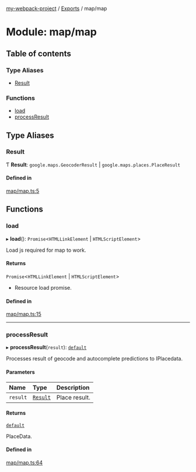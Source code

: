 [my-webpack-project](../README.md) / [Exports](../modules.md) / map/map

# Module: map/map

## Table of contents

### Type Aliases

- [Result](map_map.md#result)

### Functions

- [load](map_map.md#load)
- [processResult](map_map.md#processresult)

## Type Aliases

### Result

Ƭ **Result**: `google.maps.GeocoderResult` \| `google.maps.places.PlaceResult`

#### Defined in

[map/map.ts:5](https://github.com/hitendrarao/location/blob/56352cf/src/map/map.ts#L5)

## Functions

### load

▸ **load**(): `Promise`<`HTMLLinkElement` \| `HTMLScriptElement`\>

Load js required for map to work.

#### Returns

`Promise`<`HTMLLinkElement` \| `HTMLScriptElement`\>

- Resource load promise.

#### Defined in

[map/map.ts:15](https://github.com/hitendrarao/location/blob/56352cf/src/map/map.ts#L15)

___

### processResult

▸ **processResult**(`result`): [`default`](../interfaces/interface_placedata.default.md)

Processes result of geocode and autocomplete predictions to IPlacedata.

#### Parameters

| Name | Type | Description |
| :------ | :------ | :------ |
| `result` | [`Result`](map_map.md#result) | Place result. |

#### Returns

[`default`](../interfaces/interface_placedata.default.md)

PlaceData.

#### Defined in

[map/map.ts:64](https://github.com/hitendrarao/location/blob/56352cf/src/map/map.ts#L64)
